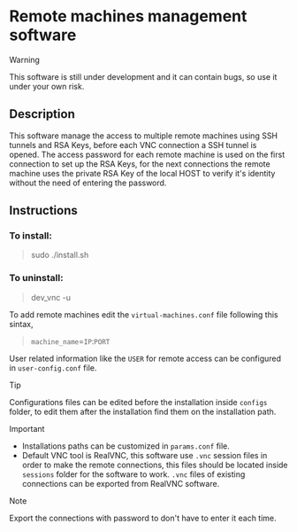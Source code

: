 # Remote machines management software

>[!WARNING]
> This software is still under development and it can contain bugs, so use it under your own risk.

## Description
This software manage the access to multiple remote machines using SSH tunnels and RSA Keys, before each VNC connection
a SSH tunnel is opened. The access password for each remote machine is used on the first connection to set up the RSA Keys,
for the next connections the remote machine uses the private RSA Key of the local HOST to verify it's identity without the need
of entering the password.


## Instructions
### To install:

> sudo ./install.sh


### To uninstall:

> dev_vnc -u 

To add remote machines edit the `virtual-machines.conf` file following this sintax, 
> `machine_name`=`IP`:`PORT`

User related information like the `USER` for remote access can be configured in `user-config.conf` file.

> [!TIP]
> Configurations files can be edited before the installation inside `configs` folder, to edit them after the installation
> find them on the installation path.


> [!IMPORTANT]
> - Installations paths can be customized in `params.conf` file.
> - Default VNC tool is RealVNC, this software use `.vnc` session files in order to make the remote connections,
>   this files should be located inside `sessions` folder for the software to work.
>   `.vnc` files of existing connections can be exported from RealVNC software.


>[!NOTE]
> Export the connections with password to don't have to enter it each time.
